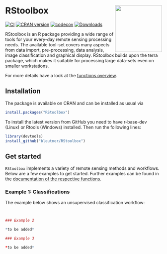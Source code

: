  # RStoolbox <img src="man/figures/logo.png" align="right" width="150" />

[![CI](https://github.com/bleutner/RStoolbox/actions/workflows/rcmdcheck.yaml/badge.svg)](https://github.com/bleutner/RStoolbox/actions/workflows/rcmdcheck.yaml)
[![CRAN version](https://www.r-pkg.org/badges/version/RStoolbox)](https://CRAN.R-project.org/package=RStoolbox)
[![codecov](https://codecov.io/gh/bleutner/RStoolbox/branch/master/graph/badge.svg)](https://app.codecov.io/gh/bleutner/RStoolbox)
[![Downloads](http://cranlogs.r-pkg.org/badges/RStoolbox)](https://www.r-pkg.org:443/pkg/RStoolbox)

RStoolbox is an R package providing a wide range of tools for your every-day remote sensing processing needs. The available tool-set covers many aspects from data import, pre-processing, data analysis, image classification and graphical display. RStoolbox builds upon the terra package, which makes it suitable for processing large data-sets even on smaller workstations.

For more details have a look at the [functions overview](https://bleutner.github.io/RStoolbox/reference/index.html).

## Installation
The package is available on CRAN and can be installed as usual via

```R
install.packages("RStoolbox")
```

To install the latest version from GitHub you need to have r-base-dev (Linux) or Rtools (Windows) installed.
Then run the following lines:

```R
library(devtools)
install_github("bleutner/RStoolbox")
```
    
## Get started

`RStoolbox` implements a variety of remote sensing methods and workflows. Below are a few examples to get started. Further examples can be found in the [documentation of the respective functions](https://bleutner.github.io/RStoolbox/reference/index.html).

### Example 1: Classifications

The example below shows an unsupervised classification workflow:

```R


### Example 2

*to be added*

### Example 3

*to be added*

